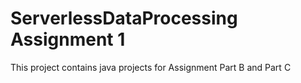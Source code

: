 # ServerlessDataProcessing Assignment 1

This project contains java projects for Assignment Part B and Part C